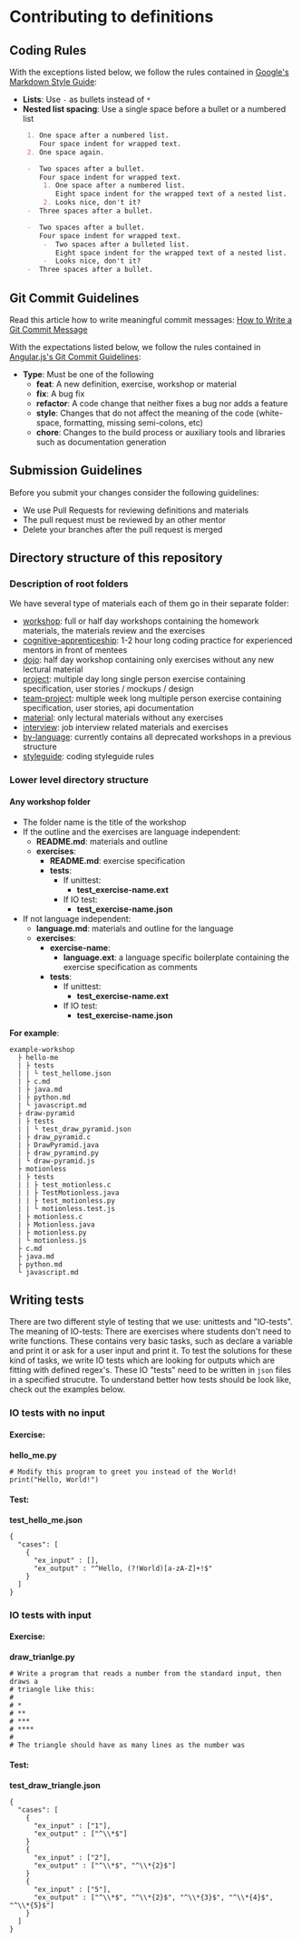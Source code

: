 # Contributing to definitions

## Coding Rules

With the exceptions listed below, we follow the rules contained in
[Google's Markdown Style Guide](https://github.com/google/styleguide/blob/gh-pages/docguide/style.md):

 -  **Lists**: Use `-` as bullets instead of `*`
 -  **Nested list spacing**: Use a single space before a bullet or a numbered list
    ```markdown
     1. One space after a numbered list.
        Four space indent for wrapped text.
     2. One space again.

     -  Two spaces after a bullet.
        Four space indent for wrapped text.
         1. One space after a numbered list.
            Eight space indent for the wrapped text of a nested list.
         2. Looks nice, don't it?
     -  Three spaces after a bullet.

     -  Two spaces after a bullet.
        Four space indent for wrapped text.
         -  Two spaces after a bulleted list.
            Eight space indent for the wrapped text of a nested list.
         -  Looks nice, don't it?
     -  Three spaces after a bullet.

    ```

## Git Commit Guidelines

Read this article how to write meaningful commit messages:
[How to Write a Git Commit Message](https://chris.beams.io/posts/git-commit/)

With the expectations listed below, we follow the rules contained in
[Angular.js's Git Commit Guidelines](https://github.com/angular/angular.js/blob/master/CONTRIBUTING.md#-git-commit-guidelines):

 -  **Type**: Must be one of the following
     -  **feat**: A new definition, exercise, workshop or material
     -  **fix**: A bug fix
     -  **refactor**: A code change that neither fixes a bug nor adds a feature
     -  **style**: Changes that do not affect the meaning of the code (white-space, formatting, missing semi-colons, etc)
     -  **chore**: Changes to the build process or auxiliary tools and libraries such as documentation generation

## Submission Guidelines

Before you submit your changes consider the following guidelines:
 -  We use Pull Requests for reviewing definitions and materials
 -  The pull request must be reviewed by an other mentor
 -  Delete your branches after the pull request is merged


## Directory structure of this repository

### Description of root folders

We have several type of materials each of them go in their separate folder:
-  [workshop](workshop): full or half day workshops containing the homework materials, the materials review and the exercises
-  [cognitive-apprenticeship](cognitive-apprenticeship): 1-2 hour long coding practice for experienced mentors in front of mentees
-  [dojo](dojo): half day workshop containing only exercises without any new lectural material
-  [project](project): multiple day long single person exercise containing specification, user stories / mockups / design
-  [team-project](team-project): multiple week long multiple person exercise containing specification, user stories, api documentation
-  [material](material): only lectural materials without any exercises
-  [interview](interview): job interview related materials and exercises
-  [by-language](by-language): currently contains all deprecated workshops in a previous structure
-  [styleguide](styleguide): coding styleguide rules

### Lower level directory structure

#### Any workshop folder
- The folder name is the title of the workshop
-  If the outline and the exercises are language independent:
    -  **README.md**: materials and outline
    -  **exercises**:
        -  **README.md**: exercise specification
        -  **tests**:
            -  If unittest:
                -  **test_exercise-name.ext**
            -  If IO test:
                -  **test_exercise-name.json**
-  If not language independent:
    -  **language.md**: materials and outline for the language
    -  **exercises**:
        -  **exercise-name**:
            -  **language.ext**: a language specific boilerplate containing the exercise specification as comments
        -  **tests**:
            -  If unittest:
                -  **test_exercise-name.ext**
            -  If IO test:
                -  **test_exercise-name.json**

**For example**:

```
example-workshop
  ├ hello-me
  | ├ tests
  | | └ test_hellome.json
  | ├ c.md
  | ├ java.md
  | ├ python.md
  | └ javascript.md
  ├ draw-pyramid
  | ├ tests
  | | └ test_draw_pyramid.json
  | ├ draw_pyramid.c
  | ├ DrawPyramid.java
  | ├ draw_pyramind.py
  | └ draw-pyramid.js
  ├ motionless
  | ├ tests    
  | | ├ test_motionless.c
  | | ├ TestMotionless.java
  | | ├ test_motionless.py
  | | └ motionless.test.js
  | ├ motionless.c
  | ├ Motionless.java
  | ├ motionless.py
  | └ motionless.js
  ├ c.md
  ├ java.md
  ├ python.md
  └ javascript.md
```

## Writing tests

There are two different style of testing that we use: unittests and "IO-tests".
The meaning of IO-tests:
There are exercises where students don't need to write functions. These contains very basic tasks, such as declare a variable and print it or ask for a user input and print it. To test the solutions for these kind of tasks, we write IO tests which are looking for outputs which are fitting with defined regex's.
These IO "tests" need to be written in ```json``` files in a specified strucutre. To understand better how tests should be look like, check out the examples below.

### IO tests with no input

#### **Exercise:**

**hello_me.py**

```
# Modify this program to greet you instead of the World!
print("Hello, World!")
```
#### **Test:**

**test_hello_me.json**


```
{
  "cases": [
    {
      "ex_input" : [],
      "ex_output" : "^Hello, (?!World)[a-zA-Z]+!$"
    }
  ]
}
```

### IO tests with input

#### **Exercise:**

**draw_trianlge.py**

```
# Write a program that reads a number from the standard input, then draws a
# triangle like this:
#
# *
# **
# ***
# ****
#
# The triangle should have as many lines as the number was
```
#### **Test:**

**test_draw_triangle.json**

```
{
  "cases": [
    {
      "ex_input" : ["1"],
      "ex_output" : ["^\\*$"]
    }
    {
      "ex_input" : ["2"],
      "ex_output" : ["^\\*$", "^\\*{2}$"]
    }
    {
      "ex_input" : ["5"],
      "ex_output" : ["^\\*$", "^\\*{2}$", "^\\*{3}$", "^\\*{4}$", "^\\*{5}$"]
    }
  ]
}
```
